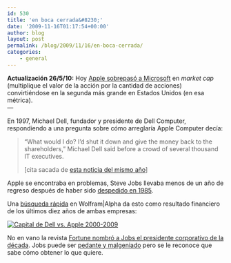 ```yaml
---
id: 530
title: 'en boca cerrada&#8230;'
date: '2009-11-16T01:17:54+00:00'
author: blog
layout: post
permalink: /blog/2009/11/16/en-boca-cerrada/
categories:
    - general
---
```


**Actualización 26/5/10:** Hoy [Apple sobrepasó a Microsoft](http://www.macrumors.com/2010/05/26/apple-passes-microsoft-to-become-second-largest-u-s-company-by-market-capitalization/) en *market cap* (multiplique el valor de la acción por la cantidad de acciones) convirtiéndose en la segunda más grande en Estados Unidos (en esa métrica).  
—

En 1997, Michael Dell, fundador y presidente de Dell Computer, respondiendo a una pregunta sobre cómo arreglaría Apple Computer decía:

> “What would I do? I’d shut it down and give the money back to the shareholders,” Michael Dell said before a crowd of several thousand IT executives.
> 
> \[cita sacada de [esta noticia del mismo año](http://news.cnet.com/Dell-Apple-should-close-shop/2100-1001_3-203937.html)\]

Apple se encontraba en problemas, Steve Jobs llevaba menos de un año de regreso después de haber sido [despedido en 1985](http://www.folklore.org/StoryView.py?project=Macintosh&story=The_End_Of_An_Era.txt).

Una [búsqueda rápida](http://www.wolframalpha.com/input/?i=dell+market+cap+vs+apple+market+cap "Capital de Dell vs. Apple 2000-2009") en Wolfram|Alpha da esto como resultado financiero de los últimos diez años de ambas empresas:

[![Capital de Dell vs. Apple 2000-2009](//www.mauriciogiraldo.com/blog/wp-content/uploads/2009/11/wolframalpha.com-screen-capture-2009-11-16-0-27-48.png "Capital de Dell vs. Apple 2000-2009")](http://www.wolframalpha.com/input/?i=dell+market+cap+vs+apple+market+cap)

No en vano la revista [Fortune nombró a Jobs el presidente corporativo de la década](http://money.cnn.com/2009/11/04/technology/steve_jobs_ceo_decade.fortune/index.htm "The decade of Steve Jobs"). Jobs puede ser [pedante y malgeniado](http://gadgets.boingboing.net/2008/11/25/a-private-moment-wit.html) pero se le reconoce que sabe cómo obtener lo que quiere.